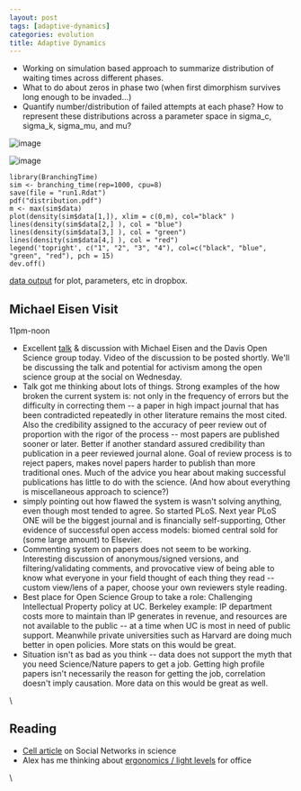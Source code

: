 ```yaml
---
layout: post
tags: [adaptive-dynamics]
categories: evolution
title: Adaptive Dynamics
---
```







 








-   Working on simulation based approach to summarize distribution of
    waiting times across different phases.
-   What to do about zeros in phase two (when first dimorphism survives
    long enough to be invaded...)
-   Quantify number/distribution of failed attempts at each phase? How
    to represent these distributions across a parameter space in
    sigma\_c, sigma\_k, sigma\_mu, and mu?

![image](http://openwetware.org/images/thumb/1/1e/Distribution.png/180px-Distribution.png)

![image](/skins/common/images/magnify-clip.png)

~~~~ {.de1}
library(BranchingTime)
sim <- branching_time(rep=1000, cpu=8)
save(file = "run1.Rdat")
pdf("distribution.pdf")
m <- max(sim$data)
plot(density(sim$data[1,]), xlim = c(0,m), col="black" )
lines(density(sim$data[2,] ), col = "blue")
lines(density(sim$data[3,] ), col = "green")
lines(density(sim$data[4,] ), col = "red")
legend('topright', c("1", "2", "3", "4"), col=c("black", "blue", "green", "red"), pch = 15)
dev.off()
~~~~

[data
output](http://dl.dropbox.com/u/3982238/run1.Rdat "http://dl.dropbox.com/u/3982238/run1.Rdat")
for plot, parameters, etc in dropbox.

Michael Eisen Visit
-------------------

11pm-noon

-   Excellent
    [talk](http://twitpic.com/1kpdfm "http://twitpic.com/1kpdfm") &
    discussion with Michael Eisen and the Davis Open Science group
    today. Video of the discussion to be posted shortly. We'll be
    discussing the talk and potential for activism among the open
    science group at the social on Wednesday.
-   Talk got me thinking about lots of things. Strong examples of the
    how broken the current system is: not only in the frequency of
    errors but the difficulty in correcting them -- a paper in high
    impact journal that has been contradicted repeatedly in other
    literature remains the most cited. Also the credibility assigned to
    the accuracy of peer review out of proportion with the rigor of the
    process -- most papers are published sooner or later. Better if
    another standard assured credibility than publication in a peer
    reviewed journal alone. Goal of review process is to reject papers,
    makes novel papers harder to publish than more traditional ones.
    Much of the advice you hear about making successful publications has
    little to do with the science. (And how about everything is
    miscellaneous approach to science?)
-   simply pointing out how flawed the system is wasn't solving
    anything, even though most tended to agree. So started PLoS. Next
    year PLoS ONE will be the biggest journal and is financially
    self-supporting, Other evidence of successful open access models:
    biomed central sold for (some large amount) to Elsevier.
-   Commenting system on papers does not seem to be working. Interesting
    discussion of anonymous/signed versions, and filtering/validating
    comments, and provocative view of being able to know what everyone
    in your field thought of each thing they read -- custom view/lens of
    a paper, choose your own reviewers style reading.
-   Best place for Open Science Group to take a role: Challenging
    Intellectual Property policy at UC. Berkeley example: IP department
    costs more to maintain than IP generates in revenue, and resources
    are not available to the public -- at a time when UC is most in need
    of public support. Meanwhile private universities such as Harvard
    are doing much better in open policies. More stats on this would be
    great.
-   Situation isn't as bad as you think -- data does not support the
    myth that you need Science/Nature papers to get a job. Getting high
    profile papers isn't necessarily the reason for getting the job,
    correlation doesn't imply causation. More data on this would be
    great as well.

\

Reading
-------

-   [Cell
    article](http://hdl.handle.net/10.1016/j.cell.2010.04.019 "doi:10.1016/j.cell.2010.04.019")
    on Social Networks in science
-   Alex has me thinking about [ergonomics / light
    levels](http://www.office-ergo.com/setting.htm "http://www.office-ergo.com/setting.htm")
    for office

\

